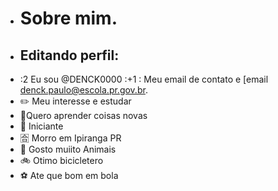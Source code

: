 - # Sobre mim.
- ## Editando perfil:
- :2 Eu sou  @DENCK0000
:+1 : Meu email de contato e [email denck.paulo@escola.pr.gov.br.
- ✏️ Meu interesse e estudar
- 🌟Quero aprender coisas novas 
- 🎱 Iniciante
- 🈴  Morro em Ipiranga PR
- 🐖 Gosto muiito Animais 
- 🚲 Otimo bicicletero
-  ⚽ Ate que bom em bola
